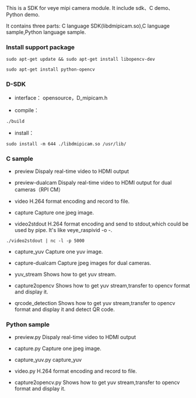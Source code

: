 This is a SDK for veye mipi camera module. It include sdk、C demo、Python demo.

It contains three parts: C language SDK(libdmipicam.so),C language sample,Python language sample.

### Install support package
```
sudo apt-get update && sudo apt-get install libopencv-dev

sudo apt-get install python-opencv
```
### D-SDK
- interface：
opensource，D_mipicam.h

- compile：
```
./build
```
- install：
```
sudo install -m 644 ./libdmipicam.so /usr/lib/
```
### C sample
- preview
Dispaly real-time video to HDMI output

- preview-dualcam
Dispaly real-time video to HDMI output for dual cameras（RPI CM）

- video
H.264 format encoding and record to file.

- capture
Capture one jpeg image.

- video2stdout
H.264 format encoding and send to stdout,which could be used by pipe. It's like veye_raspivid -o -.
```
./video2stdout | nc -l -p 5000
```
- capture_yuv
Capture one yuv image.

- capture-dualcam
Capture jpeg images for dual cameras.

- yuv_stream
Shows how to get yuv stream.

- capture2opencv
Shows how to get yuv stream,transfer to opencv format and display it.

- qrcode_detection
Shows how to get yuv stream,transfer to opencv format and display it and detect QR code.

### Python sample
- preview.py
Dispaly real-time video to HDMI output

- capture.py
Capture one jpeg image.

- capture_yuv.py
capture_yuv

- video.py
H.264 format encoding and record to file.

- capture2opencv.py
Shows how to get yuv stream,transfer to opencv format and display it.
